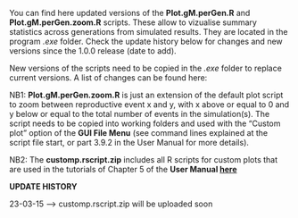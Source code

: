 
You can find here updated versions of the **Plot.gM.perGen.R** and **Plot.gM.perGen.zoom.R** scripts. 
These allow to vizualise summary statistics across generations from simulated results.
They are located in the program *.exe* folder. 
Check the update history below for changes and new versions since the 1.0.0 release (date to add). 

New versions of the scripts need to be copied in the *.exe* folder to replace current versions. A list of changes can be found here:

NB1: **Plot.gM.perGen.zoom.R** is just an extension of the default plot script to zoom between reproductive event x and y, with x above or equal to 0 and y below or equal to the total number of events in the simulation(s). The script needs to be copied into working folders and used with the “Custom plot” option of the **GUI File Menu** (see command lines explained at the script file start, or part 3.9.2 in the User Manual for more details).

NB2: The **customp.rscript.zip** includes all R scripts for custom plots that are used in the tutorials of Chapter 5 of the **User Manual <A HREF="https://github.com/gMetapop/gMetapop/tree/master/3-User.Manual-ver.1.0.0"> here</A>**

**UPDATE HISTORY**

23-03-15 --> customp.rscript.zip will be uploaded soon


